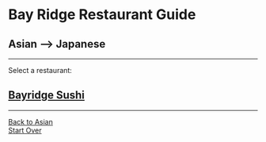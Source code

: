 # Bay Ridge Restaurant Guide
## Asian --> Japanese
---
Select a restaurant:
## [Bayridge Sushi](http://www.brsushi.com/)
---
[Back to Asian](asian.md)  
[Start Over](../home.md) 